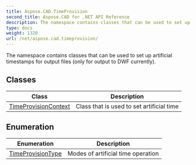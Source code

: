```yaml
---
title: Aspose.CAD.TimeProvision
second_title: Aspose.CAD for .NET API Reference
description: The namespace contains classes that can be used to set up artificial timestamps for output files only for output to DWF currently
type: docs
weight: 1320
url: /net/aspose.cad.timeprovision/
---
```

The namespace contains classes that can be used to set up artificial timestamps for output files (only for output to DWF currently).

## Classes

| Class | Description |
| --- | --- |
| [TimeProvisionContext](./timeprovisioncontext/) | Class that is used to set artificial time |
## Enumeration

| Enumeration | Description |
| --- | --- |
| [TimeProvisionType](./timeprovisiontype/) | Modes of artificial time operation |


